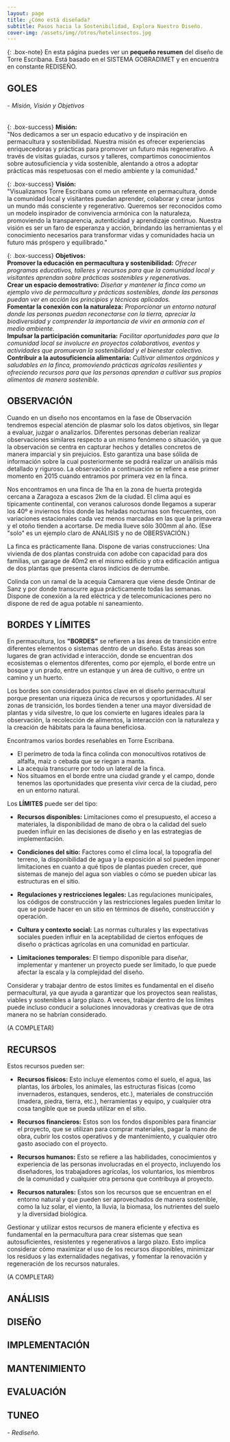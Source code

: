 ```yaml
---
layout: page
title: ¿Cómo está diseñada?
subtitle: Pasos hacia la Sostenibilidad, Explora Nuestro Diseño.
cover-img: /assets/img//otros/hotelinsectos.jpg
---
```



{: .box-note}
En esta página puedes ver un **pequeño resumen** del diseño de Torre Escribana. Está basado en el SISTEMA GOBRADIMET y en encuentra en constante REDISEÑO.



## GOLES
###### - Misión, Visión y Objetivos

{: .box-success}
__Misión:__  
"Nos dedicamos a ser un espacio educativo y de inspiración en permacultura y sostenibilidad. Nuestra misión es ofrecer experiencias enriquecedoras y prácticas para promover un futuro más regenerativo. A través de visitas guiadas, cursos y talleres, compartimos conocimientos sobre autosuficiencia y vida sostenible, alentando a otros a adoptar prácticas más respetuosas con el medio ambiente y la comunidad."

{: .box-success}
__Visión:__  
"Visualizamos Torre Escribana como un referente en permacultura, donde la comunidad local y visitantes puedan aprender, colaborar y crear juntos un mundo más consciente y regenerativo. Queremos ser reconocidos como un modelo inspirador de convivencia armónica con la naturaleza, promoviendo la transparencia, autenticidad y aprendizaje continuo. Nuestra visión es ser un faro de esperanza y acción, brindando las herramientas y el conocimiento necesarios para transformar vidas y comunidades hacia un futuro más próspero y equilibrado."

{: .box-success}
__Objetivos:__  
__Promover la educación en permacultura y sostenibilidad:__ *Ofrecer programas educativos, talleres y recursos para que la comunidad local y visitantes aprendan sobre prácticas sostenibles y regenerativas.*  
__Crear un espacio demostrativo:__ *Diseñar y mantener la finca como un ejemplo vivo de permacultura y prácticas sostenibles, donde las personas puedan ver en acción los principios y técnicas aplicados.*  
__Fomentar la conexión con la naturaleza:__ *Proporcionar un entorno natural donde las personas puedan reconectarse con la tierra, apreciar la biodiversidad y comprender la importancia de vivir en armonía con el medio ambiente.*  
__Impulsar la participación comunitaria:__ *Facilitar oportunidades para que la comunidad local se involucre en proyectos colaborativos, eventos y actividades que promuevan la sostenibilidad y el bienestar colectivo.*  
__Contribuir a la autosuficiencia alimentaria:__ *Cultivar alimentos orgánicos y saludables en la finca, promoviendo prácticas agrícolas resilientes y ofreciendo recursos para que las personas aprendan a cultivar sus propios alimentos de manera sostenible.*

## OBSERVACIÓN
Cuando en un diseño nos encontamos en la fase de Observación tendremos especial atención de plasmar solo los datos objetivos, sin llegar a evaluar, juzgar o analizarlos. Diferentes personas deberían realizar observaciones similares respecto a un mismo fenómeno o situación, ya que la observación se centra en capturar hechos y detalles concretos de manera imparcial y sin prejuicios. Esto garantiza una base sólida de información sobre la cual posteriormente se podrá realizar un análisis más detallado y riguroso. La observación a continuación se refiere a ese primer momento en 2015 cuando entramos por primera vez en la finca.

Nos encontramos en una finca de 1ha en la zona de huerta protegida cercana a Zaragoza a escasos 2km de la ciudad.  El clima aquí es típicamente continental, con veranos calurosos donde llegamos a superar los 40º e inviernos fríos donde las heladas nocturnas son frecuentes, con variaciones estacionales cada vez menos marcadas en las que la primavera y el otoño tienden a acortarse. De media llueve sólo 300mm al año. (Ese "solo" es un ejemplo claro de ANALISIS y no de OBERSVACIÓN.) 

La finca es prácticamente llana. Dispone de varias construcciones: Una vivienda de dos plantas construida con adobe con capacidad para dos familias, un garage de 40m2 en el mismo edificio y otra edificación antigua de dos plantas que presenta claros indicios de derrumbe.

Colinda con un ramal de la acequia Camarera que viene desde Ontinar de Sanz y por donde transcurre agua prácticamente todas las semanas. Dispone de conexión a la red eléctrica y de telecomunicaciones pero no dispone de red de agua potable ni saneamiento. 

## BORDES Y LÍMITES
En permacultura, los **"BORDES"** se refieren a las áreas de transición entre diferentes elementos o sistemas dentro de un diseño. Estas áreas son lugares de gran actividad e interacción, donde se encuentran dos ecosistemas o elementos diferentes, como por ejemplo, el borde entre un bosque y un prado, entre un estanque y un área de cultivo, o entre un camino y un huerto.

Los bordes son considerados puntos clave en el diseño permacultural porque presentan una riqueza única de recursos y oportunidades. Al ser zonas de transición, los bordes tienden a tener una mayor diversidad de plantas y vida silvestre, lo que los convierte en lugares ideales para la observación, la recolección de alimentos, la interacción con la naturaleza y la creación de hábitats para la fauna beneficiosa.

Encontramos varios bordes reseñables en Torre Escribana.
- El perímetro de toda la finca colinda con monocultivos rotativos de alfalfa, maiz o cebada que se riegan a manta.
- La acequia transcurre por todo un lateral de la finca.
- Nos situamos en el borde entre una ciudad grande y el campo, donde tenemos las oportunidades que presenta vivir cerca de la ciudad, pero en un entorno natural. 

Los **LÍMITES** puede ser del tipo:

- **Recursos disponibles:** Limitaciones como el presupuesto, el acceso a materiales, la disponibilidad de mano de obra o la calidad del suelo pueden influir en las decisiones de diseño y en las estrategias de implementación.

- **Condiciones del sitio:** Factores como el clima local, la topografía del terreno, la disponibilidad de agua y la exposición al sol pueden imponer limitaciones en cuanto a qué tipos de plantas pueden crecer, qué sistemas de manejo del agua son viables o cómo se pueden ubicar las estructuras en el sitio.

- **Regulaciones y restricciones legales:** Las regulaciones municipales, los códigos de construcción y las restricciones legales pueden limitar lo que se puede hacer en un sitio en términos de diseño, construcción y operación.

- **Cultura y contexto social:** Las normas culturales y las expectativas sociales pueden influir en la aceptabilidad de ciertos enfoques de diseño o prácticas agrícolas en una comunidad en particular.

- **Limitaciones temporales:** El tiempo disponible para diseñar, implementar y mantener un proyecto puede ser limitado, lo que puede afectar la escala y la complejidad del diseño.

Considerar y trabajar dentro de estos límites es fundamental en el diseño permacultural, ya que ayuda a garantizar que los proyectos sean realistas, viables y sostenibles a largo plazo. A veces, trabajar dentro de los límites puede incluso conducir a soluciones innovadoras y creativas que de otra manera no se habrían considerado.

(A COMPLETAR)

## RECURSOS
Estos recursos pueden ser:

- **Recursos físicos:** Esto incluye elementos como el suelo, el agua, las plantas, los árboles, los animales, las estructuras físicas (como invernaderos, estanques, senderos, etc.), materiales de construcción (madera, piedra, tierra, etc.), herramientas y equipo, y cualquier otra cosa tangible que se pueda utilizar en el sitio.

- **Recursos financieros:** Estos son los fondos disponibles para financiar el proyecto, que se utilizan para comprar materiales, pagar la mano de obra, cubrir los costos operativos y de mantenimiento, y cualquier otro gasto asociado con el proyecto.

- **Recursos humanos:** Esto se refiere a las habilidades, conocimientos y experiencia de las personas involucradas en el proyecto, incluyendo los diseñadores, los trabajadores agrícolas, los voluntarios, los miembros de la comunidad y cualquier otra persona que contribuya al proyecto.

- **Recursos naturales:** Estos son los recursos que se encuentran en el entorno natural y que pueden ser aprovechados de manera sostenible, como la luz solar, el viento, la lluvia, la biomasa, los nutrientes del suelo y la diversidad biológica.

Gestionar y utilizar estos recursos de manera eficiente y efectiva es fundamental en la permacultura para crear sistemas que sean autosuficientes, resistentes y regenerativos a largo plazo. Esto implica considerar cómo maximizar el uso de los recursos disponibles, minimizar los residuos y las externalidades negativas, y fomentar la renovación y regeneración de los recursos naturales.

(A COMPLETAR)
## ANÁLISIS
## DISEÑO
## IMPLEMENTACIÓN
## MANTENIMIENTO
## EVALUACIÓN
## TUNEO
###### - Rediseño.














